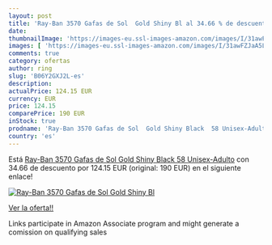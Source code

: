 ```yaml
---
layout: post
title: 'Ray-Ban 3570 Gafas de Sol  Gold Shiny Bl al 34.66 % de descuento'
date: 
thumbnailImage: 'https://images-eu.ssl-images-amazon.com/images/I/31awFZJaA5L._SL200_.jpg'
images: [ 'https://images-eu.ssl-images-amazon.com/images/I/31awFZJaA5L._SL200_.jpg' ]
comments: true
category: ofertas
author: ring
slug: 'B06Y2GXJ2L-es'
description:
actualPrice: 124.15 EUR
currency: EUR
price: 124.15
comparePrice: 190 EUR
inStock: true
prodname: 'Ray-Ban 3570 Gafas de Sol  Gold Shiny Black  58 Unisex-Adulto'
country: 'es'
---
```


Está [Ray-Ban 3570 Gafas de Sol  Gold Shiny Black  58 Unisex-Adulto](https://www.amazon.es/dp/B06Y2GXJ2L/?tag=tolees-21) con 34.66 de descuento por 124.15 EUR (original: 190 EUR) en el siguiente enlace!

[![Ray-Ban 3570 Gafas de Sol  Gold Shiny Bl](https://images-eu.ssl-images-amazon.com/images/I/31awFZJaA5L._SL200_.jpg)](https://www.amazon.es/dp/B06Y2GXJ2L/?tag=tolees-21)

[Ver la oferta!!](https://www.amazon.es/dp/B06Y2GXJ2L/?tag=tolees-21)

Links participate in Amazon Associate program and might generate a comission on qualifying sales



